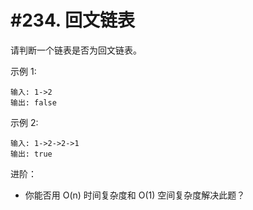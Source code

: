 # #234. 回文链表

请判断一个链表是否为回文链表。

示例 1:
```
输入: 1->2
输出: false
```

示例 2:
```
输入: 1->2->2->1
输出: true
```

进阶：
* 你能否用 O(n) 时间复杂度和 O(1) 空间复杂度解决此题？
